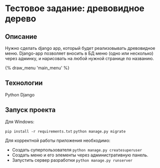 # Тестовое задание: древовидное дерево
## Описание
Нужно сделать django app, который будет реализовывать древовидное меню. Django-app позволяет вносить в БД меню (одно или несколько) через админку, и нарисовать на любой нужной странице по названию.

{% draw_menu 'main_menu' %}
## Технологии
Python
Django
## Запуск проекта
Для Windows:

`pip install -r requirements.txt`
`python manage.py migrate`

Для корректной работы приложения необходимо:

- Cоздать суперпользователя
`python manage.py createsuperuser`
- Cоздать меню и его элементы через административную панель.
- Запустить сервер разработки
`python manage.py runserver`
